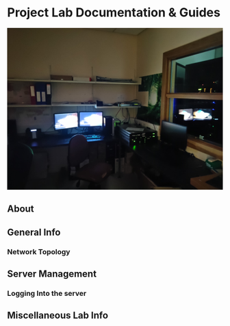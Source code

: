# Project Lab Documentation & Guides

![](_media/lab-1.jpg)

## About

## General Info

### Network Topology

## Server Management

### Logging Into the server

## Miscellaneous Lab Info
